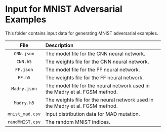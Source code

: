 # Input for MNIST Adversarial Examples

This folder contains input data for generating MNIST adversarial examples.

| File | Description |
|:--------------:|:------------------------------------------------------------------------------------------- |
| <code>CNN.json</code> | The model file for the CNN neural network. |
| <code>CNN.h5</code> | The weights file for the CNN neural network. |
| <code>FF.json</code> | The model file for the FF neural network. |
| <code>FF.h5</code> | The weights file for the FF neural network. |
| <code>Madry.json</code> | The model file for the neural network used in the Madry et al. FGSM method. |
| <code>Madry.h5</code> | The weights file for the neural network used in the Madry et al. FGSM method. |
| <code>mnist_mad.csv</code> | Input distribution data for MAD mutation. |
| <code>randMNIST.csv</code> | The random MNIST indices. |
